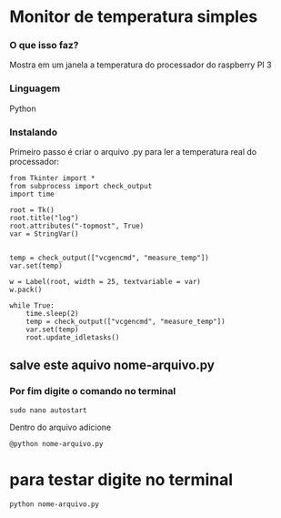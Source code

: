 # Monitor de temperatura simples
### O que isso faz?
Mostra em um janela a temperatura do processador do raspberry PI 3

### Linguagem
Python

### Instalando
Primeiro passo é criar o arquivo .py para ler a temperatura real do processador:

```
from Tkinter import *
from subprocess import check_output
import time

root = Tk()
root.title("log")
root.attributes("-topmost", True)
var = StringVar()


temp = check_output(["vcgencmd", "measure_temp"])
var.set(temp)

w = Label(root, width = 25, textvariable = var)
w.pack()

while True:
    time.sleep(2)
    temp = check_output(["vcgencmd", "measure_temp"])
    var.set(temp)
    root.update_idletasks()
```
    
## salve este aquivo nome-arquivo.py

### Por fim digite o comando no terminal
```
sudo nano autostart
```
Dentro do arquivo adicione
```
@python nome-arquivo.py
```

# para testar digite no terminal
```
python nome-arquivo.py

